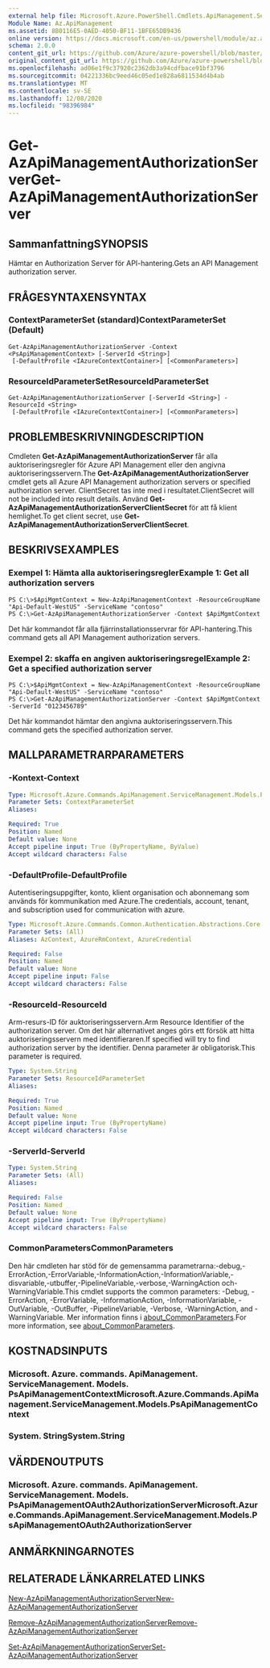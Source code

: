 ```yaml
---
external help file: Microsoft.Azure.PowerShell.Cmdlets.ApiManagement.ServiceManagement.dll-Help.xml
Module Name: Az.ApiManagement
ms.assetid: 8B0116E5-0AED-4050-BF11-1BFE65DB9436
online version: https://docs.microsoft.com/en-us/powershell/module/az.apimanagement/get-azapimanagementauthorizationserver
schema: 2.0.0
content_git_url: https://github.com/Azure/azure-powershell/blob/master/src/ApiManagement/ApiManagement/help/Get-AzApiManagementAuthorizationServer.md
original_content_git_url: https://github.com/Azure/azure-powershell/blob/master/src/ApiManagement/ApiManagement/help/Get-AzApiManagementAuthorizationServer.md
ms.openlocfilehash: ad06e1f9c37920c2362db3a94cdfbace91bf3796
ms.sourcegitcommit: 04221336bc9eed46c05ed1e828a6811534d4b4ab
ms.translationtype: MT
ms.contentlocale: sv-SE
ms.lasthandoff: 12/08/2020
ms.locfileid: "98396984"
---
```

# <span data-ttu-id="0cb98-101">Get-AzApiManagementAuthorizationServer</span><span class="sxs-lookup"><span data-stu-id="0cb98-101">Get-AzApiManagementAuthorizationServer</span></span>

## <span data-ttu-id="0cb98-102">Sammanfattning</span><span class="sxs-lookup"><span data-stu-id="0cb98-102">SYNOPSIS</span></span>
<span data-ttu-id="0cb98-103">Hämtar en Authorization Server för API-hantering.</span><span class="sxs-lookup"><span data-stu-id="0cb98-103">Gets an API Management authorization server.</span></span>

## <span data-ttu-id="0cb98-104">FRÅGESYNTAXEN</span><span class="sxs-lookup"><span data-stu-id="0cb98-104">SYNTAX</span></span>

### <span data-ttu-id="0cb98-105">ContextParameterSet (standard)</span><span class="sxs-lookup"><span data-stu-id="0cb98-105">ContextParameterSet (Default)</span></span>
```
Get-AzApiManagementAuthorizationServer -Context <PsApiManagementContext> [-ServerId <String>]
 [-DefaultProfile <IAzureContextContainer>] [<CommonParameters>]
```

### <span data-ttu-id="0cb98-106">ResourceIdParameterSet</span><span class="sxs-lookup"><span data-stu-id="0cb98-106">ResourceIdParameterSet</span></span>
```
Get-AzApiManagementAuthorizationServer [-ServerId <String>] -ResourceId <String>
 [-DefaultProfile <IAzureContextContainer>] [<CommonParameters>]
```

## <span data-ttu-id="0cb98-107">PROBLEMBESKRIVNING</span><span class="sxs-lookup"><span data-stu-id="0cb98-107">DESCRIPTION</span></span>
<span data-ttu-id="0cb98-108">Cmdleten **Get-AzApiManagementAuthorizationServer** får alla auktoriseringsregler för Azure API Management eller den angivna auktoriseringsservern.</span><span class="sxs-lookup"><span data-stu-id="0cb98-108">The **Get-AzApiManagementAuthorizationServer** cmdlet gets all Azure API Management authorization servers or specified authorization server.</span></span>
<span data-ttu-id="0cb98-109">ClientSecret tas inte med i resultatet.</span><span class="sxs-lookup"><span data-stu-id="0cb98-109">ClientSecret will not be included into result details.</span></span> <span data-ttu-id="0cb98-110">Använd **Get-AzApiManagementAuthorizationServerClientSecret** för att få klient hemlighet.</span><span class="sxs-lookup"><span data-stu-id="0cb98-110">To get client secret, use **Get-AzApiManagementAuthorizationServerClientSecret**.</span></span>

## <span data-ttu-id="0cb98-111">BESKRIVS</span><span class="sxs-lookup"><span data-stu-id="0cb98-111">EXAMPLES</span></span>

### <span data-ttu-id="0cb98-112">Exempel 1: Hämta alla auktoriseringsregler</span><span class="sxs-lookup"><span data-stu-id="0cb98-112">Example 1: Get all authorization servers</span></span>
```
PS C:\>$ApiMgmtContext = New-AzApiManagementContext -ResourceGroupName "Api-Default-WestUS" -ServiceName "contoso"
PS C:\>Get-AzApiManagementAuthorizationServer -Context $ApiMgmtContext
```

<span data-ttu-id="0cb98-113">Det här kommandot får alla fjärrinstallationsservrar för API-hantering.</span><span class="sxs-lookup"><span data-stu-id="0cb98-113">This command gets all API Management authorization servers.</span></span>

### <span data-ttu-id="0cb98-114">Exempel 2: skaffa en angiven auktoriseringsregel</span><span class="sxs-lookup"><span data-stu-id="0cb98-114">Example 2: Get a specified authorization server</span></span>
```
PS C:\>$ApiMgmtContext = New-AzApiManagementContext -ResourceGroupName "Api-Default-WestUS" -ServiceName "contoso"
PS C:\>Get-AzApiManagementAuthorizationServer -Context $ApiMgmtContext -ServerId "0123456789"
```

<span data-ttu-id="0cb98-115">Det här kommandot hämtar den angivna auktoriseringsservern.</span><span class="sxs-lookup"><span data-stu-id="0cb98-115">This command gets the specified authorization server.</span></span>

## <span data-ttu-id="0cb98-116">MALLPARAMETRAR</span><span class="sxs-lookup"><span data-stu-id="0cb98-116">PARAMETERS</span></span>

### <span data-ttu-id="0cb98-117">-Kontext</span><span class="sxs-lookup"><span data-stu-id="0cb98-117">-Context</span></span>

```yaml
Type: Microsoft.Azure.Commands.ApiManagement.ServiceManagement.Models.PsApiManagementContext
Parameter Sets: ContextParameterSet
Aliases:

Required: True
Position: Named
Default value: None
Accept pipeline input: True (ByPropertyName, ByValue)
Accept wildcard characters: False
```

### <span data-ttu-id="0cb98-118">-DefaultProfile</span><span class="sxs-lookup"><span data-stu-id="0cb98-118">-DefaultProfile</span></span>
<span data-ttu-id="0cb98-119">Autentiseringsuppgifter, konto, klient organisation och abonnemang som används för kommunikation med Azure.</span><span class="sxs-lookup"><span data-stu-id="0cb98-119">The credentials, account, tenant, and subscription used for communication with azure.</span></span>

```yaml
Type: Microsoft.Azure.Commands.Common.Authentication.Abstractions.Core.IAzureContextContainer
Parameter Sets: (All)
Aliases: AzContext, AzureRmContext, AzureCredential

Required: False
Position: Named
Default value: None
Accept pipeline input: False
Accept wildcard characters: False
```

### <span data-ttu-id="0cb98-120">-ResourceId</span><span class="sxs-lookup"><span data-stu-id="0cb98-120">-ResourceId</span></span>
<span data-ttu-id="0cb98-121">Arm-resurs-ID för auktoriseringsservern.</span><span class="sxs-lookup"><span data-stu-id="0cb98-121">Arm Resource Identifier of the authorization server.</span></span> <span data-ttu-id="0cb98-122">Om det här alternativet anges görs ett försök att hitta auktoriseringsservern med identifieraren.</span><span class="sxs-lookup"><span data-stu-id="0cb98-122">If specified will try to find authorization server by the identifier.</span></span> <span data-ttu-id="0cb98-123">Denna parameter är obligatorisk.</span><span class="sxs-lookup"><span data-stu-id="0cb98-123">This parameter is required.</span></span>

```yaml
Type: System.String
Parameter Sets: ResourceIdParameterSet
Aliases:

Required: True
Position: Named
Default value: None
Accept pipeline input: True (ByPropertyName)
Accept wildcard characters: False
```

### <span data-ttu-id="0cb98-124">-ServerId</span><span class="sxs-lookup"><span data-stu-id="0cb98-124">-ServerId</span></span>
```yaml
Type: System.String
Parameter Sets: (All)
Aliases:

Required: False
Position: Named
Default value: None
Accept pipeline input: True (ByPropertyName)
Accept wildcard characters: False
```

### <span data-ttu-id="0cb98-125">CommonParameters</span><span class="sxs-lookup"><span data-stu-id="0cb98-125">CommonParameters</span></span>
<span data-ttu-id="0cb98-126">Den här cmdleten har stöd för de gemensamma parametrarna:-debug,-ErrorAction,-ErrorVariable,-InformationAction,-InformationVariable,-disvariable,-utbuffer,-PipelineVariable,-verbose,-WarningAction och-WarningVariable.</span><span class="sxs-lookup"><span data-stu-id="0cb98-126">This cmdlet supports the common parameters: -Debug, -ErrorAction, -ErrorVariable, -InformationAction, -InformationVariable, -OutVariable, -OutBuffer, -PipelineVariable, -Verbose, -WarningAction, and -WarningVariable.</span></span> <span data-ttu-id="0cb98-127">Mer information finns i [about_CommonParameters](http://go.microsoft.com/fwlink/?LinkID=113216).</span><span class="sxs-lookup"><span data-stu-id="0cb98-127">For more information, see [about_CommonParameters](http://go.microsoft.com/fwlink/?LinkID=113216).</span></span>

## <span data-ttu-id="0cb98-128">KOSTNADS</span><span class="sxs-lookup"><span data-stu-id="0cb98-128">INPUTS</span></span>

### <span data-ttu-id="0cb98-129">Microsoft. Azure. commands. ApiManagement. ServiceManagement. Models. PsApiManagementContext</span><span class="sxs-lookup"><span data-stu-id="0cb98-129">Microsoft.Azure.Commands.ApiManagement.ServiceManagement.Models.PsApiManagementContext</span></span>

### <span data-ttu-id="0cb98-130">System. String</span><span class="sxs-lookup"><span data-stu-id="0cb98-130">System.String</span></span>

## <span data-ttu-id="0cb98-131">VÄRDEN</span><span class="sxs-lookup"><span data-stu-id="0cb98-131">OUTPUTS</span></span>

### <span data-ttu-id="0cb98-132">Microsoft. Azure. commands. ApiManagement. ServiceManagement. Models. PsApiManagementOAuth2AuthorizationServer</span><span class="sxs-lookup"><span data-stu-id="0cb98-132">Microsoft.Azure.Commands.ApiManagement.ServiceManagement.Models.PsApiManagementOAuth2AuthorizationServer</span></span>

## <span data-ttu-id="0cb98-133">ANMÄRKNINGAR</span><span class="sxs-lookup"><span data-stu-id="0cb98-133">NOTES</span></span>

## <span data-ttu-id="0cb98-134">RELATERADE LÄNKAR</span><span class="sxs-lookup"><span data-stu-id="0cb98-134">RELATED LINKS</span></span>

[<span data-ttu-id="0cb98-135">New-AzApiManagementAuthorizationServer</span><span class="sxs-lookup"><span data-stu-id="0cb98-135">New-AzApiManagementAuthorizationServer</span></span>](./New-AzApiManagementAuthorizationServer.md)

[<span data-ttu-id="0cb98-136">Remove-AzApiManagementAuthorizationServer</span><span class="sxs-lookup"><span data-stu-id="0cb98-136">Remove-AzApiManagementAuthorizationServer</span></span>](./Remove-AzApiManagementAuthorizationServer.md)

[<span data-ttu-id="0cb98-137">Set-AzApiManagementAuthorizationServer</span><span class="sxs-lookup"><span data-stu-id="0cb98-137">Set-AzApiManagementAuthorizationServer</span></span>](./Set-AzApiManagementAuthorizationServer.md)


